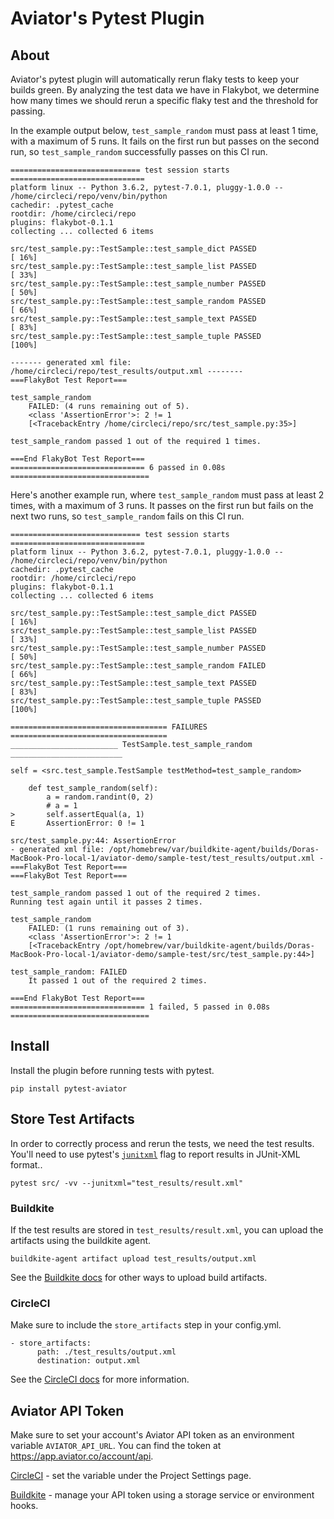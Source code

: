 # Aviator's Pytest Plugin
## About

Aviator's pytest plugin will automatically rerun flaky tests to keep your builds green. By analyzing the test data we have in Flakybot, we determine how many times we should rerun a specific flaky test and the threshold for passing. 

In the example output below, `test_sample_random` must pass at least 1 time, with a maximum of 5 runs. It fails on the first run but passes on the second run, so `test_sample_random` successfully passes on this CI run.
```
============================= test session starts ==============================
platform linux -- Python 3.6.2, pytest-7.0.1, pluggy-1.0.0 -- /home/circleci/repo/venv/bin/python
cachedir: .pytest_cache
rootdir: /home/circleci/repo
plugins: flakybot-0.1.1
collecting ... collected 6 items                                                              

src/test_sample.py::TestSample::test_sample_dict PASSED                  [ 16%]
src/test_sample.py::TestSample::test_sample_list PASSED                  [ 33%]
src/test_sample.py::TestSample::test_sample_number PASSED                [ 50%]
src/test_sample.py::TestSample::test_sample_random PASSED                [ 66%]
src/test_sample.py::TestSample::test_sample_text PASSED                  [ 83%]
src/test_sample.py::TestSample::test_sample_tuple PASSED                 [100%]

------- generated xml file: /home/circleci/repo/test_results/output.xml --------
===FlakyBot Test Report===

test_sample_random
    FAILED: (4 runs remaining out of 5).
	<class 'AssertionError'>: 2 != 1
	[<TracebackEntry /home/circleci/repo/src/test_sample.py:35>]
	
test_sample_random passed 1 out of the required 1 times.

===End FlakyBot Test Report===
============================== 6 passed in 0.08s ===============================
```

Here's another example run, where `test_sample_random` must pass at least 2 times, with a maximum of 3 runs. It passes on the first run but fails on the next two runs, so `test_sample_random` fails on this CI run.

```
============================= test session starts ==============================
platform linux -- Python 3.6.2, pytest-7.0.1, pluggy-1.0.0 -- /home/circleci/repo/venv/bin/python
cachedir: .pytest_cache
rootdir: /home/circleci/repo
plugins: flakybot-0.1.1
collecting ... collected 6 items                                                              

src/test_sample.py::TestSample::test_sample_dict PASSED                  [ 16%]
src/test_sample.py::TestSample::test_sample_list PASSED                  [ 33%]
src/test_sample.py::TestSample::test_sample_number PASSED                [ 50%]
src/test_sample.py::TestSample::test_sample_random FAILED                [ 66%]
src/test_sample.py::TestSample::test_sample_text PASSED                  [ 83%]
src/test_sample.py::TestSample::test_sample_tuple PASSED                 [100%]

=================================== FAILURES ===================================
________________________ TestSample.test_sample_random _________________________
 
self = <src.test_sample.TestSample testMethod=test_sample_random>
 
    def test_sample_random(self):
        a = random.randint(0, 2)
        # a = 1
>       self.assertEqual(a, 1)
E       AssertionError: 0 != 1
 
src/test_sample.py:44: AssertionError
- generated xml file: /opt/homebrew/var/buildkite-agent/builds/Doras-MacBook-Pro-local-1/aviator-demo/sample-test/test_results/output.xml -===FlakyBot Test Report===
===FlakyBot Test Report===

test_sample_random passed 1 out of the required 2 times.
Running test again until it passes 2 times.
 
test_sample_random
	FAILED: (1 runs remaining out of 3).
	<class 'AssertionError'>: 2 != 1
	[<TracebackEntry /opt/homebrew/var/buildkite-agent/builds/Doras-MacBook-Pro-local-1/aviator-demo/sample-test/src/test_sample.py:44>]
 
test_sample_random: FAILED
	It passed 1 out of the required 2 times.

===End FlakyBot Test Report===
============================== 1 failed, 5 passed in 0.08s ===============================
```

## Install

Install the plugin before running tests with pytest.

```
pip install pytest-aviator
```

## Store Test Artifacts

In order to correctly process and rerun the tests, we need the test results. You'll need to use pytest's [`junitxml`](https://docs.pytest.org/en/7.1.x/_modules/_pytest/junitxml.html) flag to report results in JUnit-XML format..

```
pytest src/ -vv --junitxml="test_results/result.xml"
```

### Buildkite

If the test results are stored in `test_results/result.xml`, you can upload the artifacts using the buildkite agent.

```
buildkite-agent artifact upload test_results/output.xml
```
See the [Buildkite docs](https://buildkite.com/docs/pipelines/artifacts) for other ways to upload build artifacts.

### CircleCI

Make sure to include the `store_artifacts` step in your config.yml.
```
- store_artifacts:
      path: ./test_results/output.xml
      destination: output.xml
```
See the [CircleCI docs](https://circleci.com/docs/artifacts) for more information.

## Aviator API Token
Make sure to set your account's Aviator API token as an environment variable `AVIATOR_API_URL`. You can find the token at https://app.aviator.co/account/api.

[CircleCI](https://circleci.com/docs/env-vars) - set the variable under the Project Settings page.

[Buildkite](https://buildkite.com/docs/pipelines/secrets) - manage your API token using a storage service or environment hooks.
